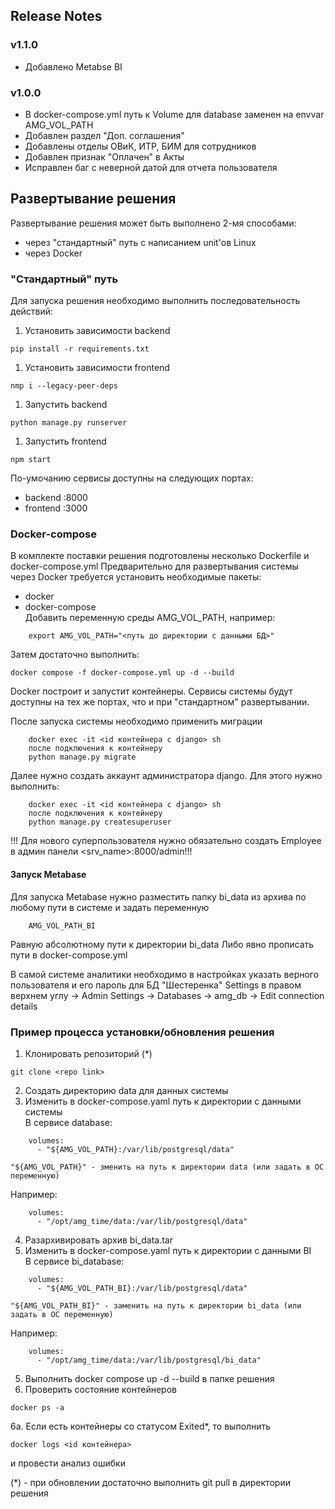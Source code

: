 ## Release Notes
### v1.1.0
- Добавлено Metabse BI

### v1.0.0
- В docker-compose.yml путь к Volume для database заменен на envvar AMG_VOL_PATH
- Добавлен раздел "Доп. соглашения"
- Добавлены отделы ОВиК, ИТР, БИМ для сотрудников
- Добавлен признак "Оплачен" в Акты
- Исправлен баг с неверной датой для отчета пользователя

## Развертывание решения
Развертывание решения может быть выполнено 2-мя способами:
- через "стандартный" путь с написанием unit'ов Linux
- через Docker
### "Стандартный" путь
Для запуска решения необходимо выполнить последовательность действий:
1. Установить зависимости backend 
```
pip install -r requirements.txt
```
1. Установить зависимости frontend
```
nmp i --legacy-peer-deps
```
1. Запустить backend 
```
python manage.py runserver
```
1. Запустить frontend
```
npm start
```
По-умочанию сервисы доступны на следующих портах:
- backend :8000
- frontend :3000
### Docker-compose
В комплекте поставки решения подготовлены несколько Dockerfile и docker-compose.yml
Предварительно для развертывания системы через Docker требуется установить необходимые пакеты:
- docker
- docker-compose  
Добавить переменную среды AMG_VOL_PATH, например:  
```
    export AMG_VOL_PATH="<путь до директории с данными БД>"
```
Затем достаточно выполнить:
```
docker compose -f docker-compose.yml up -d --build
```
Docker построит и запустит контейнеры. Сервисы системы будут доступны на тех же портах, что и при "стандартном" развертывании.

После запуска системы необходимо применить миграции
```
    docker exec -it <id контейнера с django> sh
    после подключения к контейнеру
    python manage.py migrate
```

Далее нужно создать аккаунт администратора django.
Для этого нужно выполнить:
```
    docker exec -it <id контейнера с django> sh
    после подключения к контейнеру
    python manage.py createsuperuser
```
!!! Для нового суперпользователя нужно обязательно создать Employee в админ панели <srv_name>:8000/admin!!!

#### Запуск Metabase
Для запуска Metabase нужно разместить папку bi_data из архива по любому пути в системе и задать переменную
```
    AMG_VOL_PATH_BI
```
Равную абсолютному пути к директории bi_data
Либо явно прописать пути в docker-compose.yml

В самой системе аналитики необходимо в настройках указать верного пользователя и его пароль для БД
"Шестеренка" Settings в правом верхнем углу -> Admin Settings -> Databases -> amg_db -> Edit connection details

### Пример процесса установки/обновления решения
1. Клонировать репозиторий (*) 
```
git clone <repo link>
```
2. Создать директорию data для данных системы
3. Изменить в docker-compose.yaml путь к директории с данными системы  
В сервисе database:
```
    volumes:
      - "${AMG_VOL_PATH}:/var/lib/postgresql/data"
```
    "${AMG_VOL_PATH}" - зменить на путь к директории data (или задать в ОС переменную) 
Например:
```
    volumes:
      - "/opt/amg_time/data:/var/lib/postgresql/data"
```
4. Разархивировать архив bi_data.tar
5. Изменить в docker-compose.yaml путь к директории с данными BI   
В сервисе bi_database:
```
    volumes:
      - "${AMG_VOL_PATH_BI}:/var/lib/postgresql/data"
```
    "${AMG_VOL_PATH_BI}" - заменить на путь к директории bi_data (или задать в ОС переменную)  
Например:
```
    volumes:
      - "/opt/amg_time/data:/var/lib/postgresql/bi_data"
```
5. Выполнить docker compose up -d --build в папке решения
6. Проверить состояние контейнеров 
```
docker ps -a
```
6a. Если есть контейнеры со статусом Exited*, то выполнить
```
docker logs <id контейнера>
```
и провести анализ ошибки

(*) - при обновлении достаточно выполнить git pull в директории решения